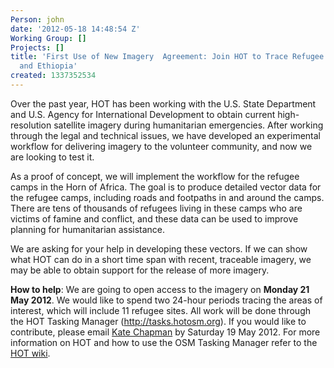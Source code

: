 ```yaml
---
Person: john
date: '2012-05-18 14:48:54 Z'
Working Group: []
Projects: []
title: 'First Use of New Imagery  Agreement: Join HOT to Trace Refugee Camps in Kenya
  and Ethiopia'
created: 1337352534
---
```

<p>Over the past year, HOT has been working with the U.S. State Department and U.S. Agency for International Development to obtain current high-resolution satellite imagery during humanitarian emergencies. After working through the legal and technical issues, we have developed an experimental workflow for delivering imagery to the volunteer community, and now we are looking to test it.</p><p>As a proof of concept, we will implement the workflow for the refugee camps in the Horn of Africa. The goal is to produce detailed vector data for the refugee camps, including roads and footpaths in and around the camps. There are tens of thousands of refugees living in these camps who are victims of famine and conflict, and these data can be used to improve planning for humanitarian assistance.</p><p>We are asking for your help in developing these vectors. If we can show what HOT can do in a short time span with recent, traceable imagery, we may be able to obtain support for the release of more imagery.</p><p><strong>How to help</strong>: We are going to open access to the imagery on <strong>Monday 21 May 2012</strong>. We would like to spend two 24-hour periods tracing the areas of interest, which will include 11 refugee sites. All work will be done through the HOT Tasking Manager (<a href="http://tasks.hotosm.org">http://tasks.hotosm.org</a>). If you would like to contribute, please email <a href="mailto:kate.chapman@hotosm.org">Kate Chapman</a> by Saturday 19 May 2012. For more information on HOT and how to use the OSM Tasking Manager refer to the <a href="http://wiki.openstreetmap.org/wiki/Humanitarian_OSM_Team">HOT wiki</a>.</p>
